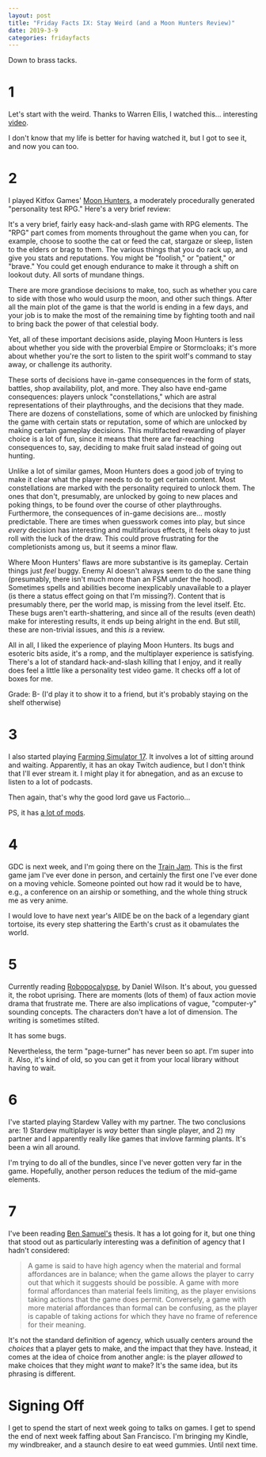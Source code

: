 ```yaml
---
layout: post
title: "Friday Facts IX: Stay Weird (and a Moon Hunters Review)"
date: 2019-3-9
categories: fridayfacts
---
```


Down to brass tacks.

# 1

Let's start with the weird. Thanks to Warren Ellis, I watched this...
interesting
[video](https://www.youtube.com/watch?v=7todzDDqpSc&feature=youtu.be).

I don't know that my life is better for having watched it, but I got to see it,
and now you can too.

# 2

I played Kitfox Games' [Moon Hunters](http://www.moonhuntersgame.com/), a
moderately procedurally generated "personality test RPG." Here's a very brief review:

It's a very brief, fairly easy hack-and-slash game with RPG elements. The "RPG" part
comes from moments throughout the game when you can, for example, choose to soothe the
cat or feed the cat, stargaze or sleep, listen to the elders or brag to them. The various
things that you do rack up, and give you stats and reputations. You might be "foolish,"
or "patient," or "brave." You could get enough endurance to make it through a shift on
lookout duty. All sorts of mundane things.

There are more grandiose decisions to make, too, such as whether you care to side with
those who would usurp the moon, and other such things. After all the main plot of the
game is that the world is ending in a few days, and your job is to make the most of the
remaining time by fighting tooth and nail to bring back the power of that celestial body.

Yet, all of these important decisions aside, playing Moon Hunters is less about whether
you side with the proverbial Empire or Stormcloaks; it's more about whether you're the
sort to listen to the spirit wolf's command to stay away, or challenge its authority.

These sorts of decisions have in-game consequences in the form of stats, battles, shop
availability, plot, and more. They also have end-game consequences: players unlock
"constellations," which are astral representations of their playthroughs, and the
decisions that they made. There are dozens of constellations, some of which are unlocked
by finishing the game with certain stats or reputation, some of which are unlocked by
making certain gameplay decisions. This multifacted rewarding of player choice is a lot
of fun, since it means that there are far-reaching consequences to, say, deciding to make
fruit salad instead of going out hunting.

Unlike a lot of similar games, Moon Hunters does a good job of trying to make it clear
what the player needs to do to get certain content. Most constellations are marked with
the personality required to unlock them. The ones that don't, presumably, are unlocked by
going to new places and poking things, to be found over the course of other
playthroughs. Furthermore, the consequences of in-game decisions are... mostly
predictable. There are times when guesswork comes into play, but since _every_ decision
has interesting and multifarious effects, it feels okay to just roll with the luck of the
draw. This could prove frustrating for the completionists among us, but it seems a minor
flaw.

Where Moon Hunters' flaws are more substantive is its gameplay. Certain things just
_feel_ buggy. Enemy AI doesn't always seem to do the sane thing (presumably, there
isn't much more than an FSM under the hood). Sometimes spells and abilities become
inexplicably unavailable to a player (is there a status effect going on that I'm
missing?). Content that is presumably there, per the world map, is missing from the level
itself. Etc. These bugs aren't earth-shattering, and since all of the results (even
death) make for interesting results, it ends up being alright in the end. But still,
these are non-trivial issues, and this _is_ a review.

All in all, I liked the experience of playing Moon Hunters. Its bugs and esoteric bits
aside, it's a romp, and the multiplayer experience is satisfying. There's a lot of
standard hack-and-slash killing that I enjoy, and it really does feel a little like a
personality test video game. It checks off a lot of boxes for me.

Grade: B- (I'd play it to show it to a friend, but it's probably staying on the shelf
otherwise)

# 3

I also started playing [Farming Simulator 17](https://www.farming-simulator.com/). It
involves a lot of sitting around and waiting. Apparently, it has an okay Twitch audience,
but I don't think that I'll ever stream it. I might play it for abnegation, and as an
excuse to listen to a lot of podcasts.

Then again, that's why the good lord gave us Factorio...

PS, it has [a lot of mods](https://www.farming-simulator.com/mods.php).

# 4

GDC is next week, and I'm going there on the [Train Jam](https://trainjam.com/). This is
the first game jam I've ever done in person, and certainly the first one I've ever done
on a moving vehicle. Someone pointed out how rad it would be to have, e.g., a conference
on an airship or something, and the whole thing struck me as very anime.

I would love to have next year's AIIDE be on the back of a legendary giant tortoise, its
every step shattering the Earth's crust as it obamulates the world.


# 5

Currently reading [Robopocalypse](https://www.amazon.com/dp/B074JKLQFQ/), by Daniel
Wilson. It's about, you guessed it, the robot uprising. There are moments (lots of them)
of faux action movie drama that frustrate me. There are also implications of vague,
"computer-y" sounding concepts. The characters don't have a lot of dimension. The writing
is sometimes stilted.

It has some bugs.

Nevertheless, the term "page-turner" has never been so apt. I'm super into it. Also, it's
kind of old, so you can get it from your local library without having to wait.

# 6

I've started playing Stardew Valley with my partner. The two conclusions are: 1) Stardew
multiplayer is _way_ better than single player, and 2) my partner and I apparently really
like games that invlove farming plants. It's been a win all around.

I'm trying to do all of the bundles, since I've never gotten very far in the game.
Hopefully, another person reduces the tedium of the mid-game elements.

# 7

I've been reading [Ben Samuel's](http://www.ben-samuel.com/) thesis. It has a lot going
for it, but one thing that stood out as particularly interesting was a definition of
agency that I hadn't considered:

> A game is said to have high agency when the material and formal affordances are in
> balance; when the game allows the player to carry out that which it suggests should be
> possible. A game with more formal affordances than material feels limiting, as the
> player envisions taking actions that the game does permit. Conversely, a game with more
> material affordances than formal can be confusing, as the player is capable of taking
> actions for which they have no frame of reference for their meaning.

It's not the standard definition of agency, which usually centers around the _choices_
that a player gets to make, and the impact that they have. Instead, it comes at the idea
of choice from another angle: is the player _allowed_ to make choices that they might
_want_ to make? It's the same idea, but its phrasing is different.

# Signing Off

I get to spend the start of next week going to talks on games. I get to spend the end of
next week faffing about San Francisco. I'm bringing my Kindle, my windbreaker, and a
staunch desire to eat weed gummies. Until next time.
